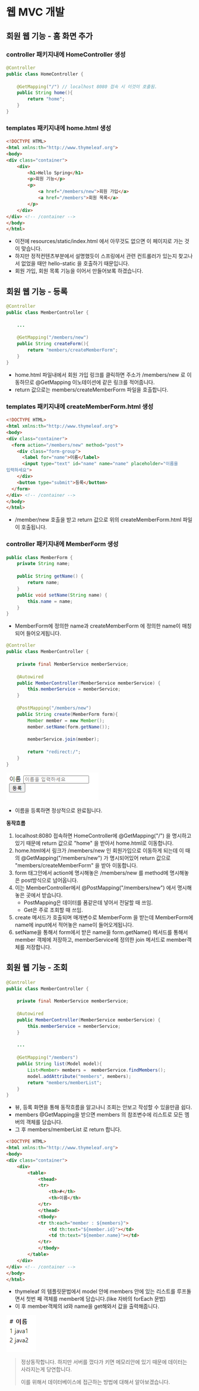 #  웹 MVC 개발

## 회원 웹 기능 - 홈 화면 추가

### controller 패키지내에 HomeController 생성

```java
@Controller
public class HomeController {

    @GetMapping("/") // localhost 8080 접속 시 이것이 호출됨.
    public String home(){
        return "home";
    }
}
```

### templates 패키지내에 home.html 생성

```html
<!DOCTYPE HTML>
<html xmlns:th="http://www.thymeleaf.org">
<body>
<div class="container">
    <div>
        <h1>Hello Spring</h1>
        <p>회원 기능</p>
        <p>
            <a href="/members/new">회원 가입</a>
            <a href="/members">회원 목록</a>
        </p>
    </div>
</div> <!-- /container -->
</body>
</html>
```

* 이전에 resources/static/index.html 에서 아무것도 없으면 이 페이지로 가는 것이 맞습니다.
* 하지만 정적컨텐츠부분에서 설명했듯이 스프링에서 관련 컨트롤러가 있는지 찾고나서 없었을 때만 hello-static 을 호출하기 때문입니다.
* 회원 가입, 회원 목록 기능을 이어서 만들어보록 하겠습니다.

## 회원 웹 기능 - 등록

```java
@Controller
public class MemberController {

    ...

    @GetMapping("/members/new")
    public String createForm(){
        return "members/createMemberForm";
    }
}
```

* home.html 파일내에서 회원 가입 링크를 클릭하면 주소가 /members/new 로 이동하므로 @GetMapping 이노테이션에 같은 링크를 적어줍니다.
* return 값으로는 members/createMemberForm 파일을 호출합니다.

### templates 패키지내에 createMemberForm.html 생성

```html
<!DOCTYPE HTML>
<html xmlns:th="http://www.thymeleaf.org">
<body>
<div class="container">
  <form action="/members/new" method="post">
    <div class="form-group">
      <label for="name">이름</label>
      <input type="text" id="name" name="name" placeholder="이름을
입력하세요">
    </div>
    <button type="submit">등록</button>
  </form>
</div> <!-- /container -->
</body>
</html>
```

* /member/new 호출을 받고 return 값으로 위의 createMemberForm.html 파일이 호출됩니다.

### controller 패키지내에 MemberForm 생성

```java
public class MemberForm {
    private String name;

    public String getName() {
        return name;
    }
    public void setName(String name) {
        this.name = name;
    }
}
```

* MemberForm에 정의한 name과 createMemberForm 에 정의한 name이 매칭되어 들어오게됩니다.

```java
@Controller
public class MemberController {

    private final MemberService memberService;

    @Autowired
    public MemberController(MemberService memberService) {
        this.memberService = memberService;
    }

    @PostMapping("/members/new")
    public String create(MemberForm form){
        Member member = new Member();
        member.setName(form.getName());

        memberService.join(member);

        return "redirect:/";
    }
}
```

![Alt text](image.png)

* 이름을 등록하면 정상적으로 완료됩니다.

**동작흐름**

1. localhost:8080 접속하면 HomeController에 @GetMapping("/") 을 명시하고있기 때문에 return 값으로 "home" 을 받아서 home.html로 이동합니다.
2. home.html에서 링크가 /members/new 인 회원가입으로 이동하게 되는데 이 때의 @GetMapping("/members/new") 가 명시되어있어 return 값으로 "members/createMemberForm" 을 받아 이동합니다.
3. form 태그안에서 action에 명시해놓은 /members/new 를 method에 명시해놓은 post방식으로 넘어옵니다.
4. 이는 MemberController에서 @PostMapping("/members/new") 에서 명시해놓은 곳에서 받습니다.
    * PostMapping은 데이터를 폼같은데 넣어서 전달할 때 쓰임.
    * Get은 주로 조회할 때 쓰임.
5. create 메서드가 호출되며 매개변수로 MemberForm 을 받는데 MemberForm에 name에 input에서 적어놓은 name이 들어오게됩니다.
6. setName을 통해서 form에서 받은 name을 form.getName() 메서드를 통해서 member 객체에 저장하고, memberService에 정의한 join 메서드로 member객체를 저장합니다. 

## 회원 웹 기능 - 조회

```java
@Controller
public class MemberController {

    private final MemberService memberService;

    @Autowired
    public MemberController(MemberService memberService) {
        this.memberService = memberService;
    }

    ...

    @GetMapping("/members")
    public String list(Model model){
        List<Member> members =  memberService.findMembers();
        model.addAttribute("members", members);
        return "members/memberList";
    }
}
```

* 뷰, 등록 화면을 통해 동작흐름을 알고나니 조회는 안보고 작성할 수 있을만큼 쉽다.
* members @GetMapping을 받으면 members 의 참조변수에 리스트로 모든 멤버의 객체를 담습니다.
* 그 후 members/memberList 로 return 합니다.

```html
<!DOCTYPE HTML>
<html xmlns:th="http://www.thymeleaf.org">
<body>
<div class="container">
    <div>
        <table>
            <thead>
            <tr>
                <th>#</th>
                <th>이름</th>
            </tr>
            </thead>
            <tbody>
            <tr th:each="member : ${members}">
                <td th:text="${member.id}"></td>
                <td th:text="${member.name}"></td>
            </tr>
            </tbody>
        </table>
    </div>
</div> <!-- /container -->
</body>
</html>
```

* thymeleaf 의 템플릿문법에서 model 안에 members 안에 있는 리스트를 루프돌면서 첫번 째 객체를 member에 담습니다.(like 자바의 forEach 문법)
* 이 후 member객체의 id와 name을 get해와서 값을 출력해줍니다.

![Alt text](image-1.png)

> 정상동작합니다. 하지만 서버를 껐다가 키면 메모리안에 있기 때문에 데이터는 사라지는게 당연합니다.
>
> 이를 위해서 데이터베이스에 접근하는 방법에 대해서 알아보겠습니다.